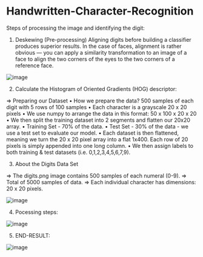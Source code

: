 # Handwritten-Character-Recognition

Steps of processing the image and identifying the digit: 

1. Deskewing (Pre-processing)
Aligning digits before building a classifier produces superior results. In the case of faces, alignment is rather obvious — you can apply a similarity transformation to an image of a face to align the two corners of the eyes to the two corners of a reference face.

![image](https://user-images.githubusercontent.com/48985829/139740570-9d06691a-a099-4a92-863b-14816968a345.png)

2. Calculate the Histogram of Oriented Gradients (HOG) descriptor:

=> Preparing our Dataset
    • How we prepare the data?
        500 samples of each digit with 5 rows of 100 samples
    • Each character is a grayscale 20 x 20 pixels
    • We use numpy to arrange the data in this format:
        50 x 100 x 20 x 20
    • We then split the training dataset into 2 segments and flatten our 20x20 array.
    • Training Set - 70% of the data.
    • Test Set - 30% of the data - we use a test set to evaluate our model.
    • Each dataset is then flattened, meaning we turn the 20 x 20 pixel array into a flat 1x400. Each row of 20 pixels is simply appended into one long column. 
    • We then assign labels to both training & test datasets (i.e. 0,1,2,3,4,5,6,7,9).

3. About the Digits Data Set

=> The digits.png image contains 500 samples of each numeral (0-9).
=> Total of 5000 samples of data.
=> Each individual character has dimensions: 20 x 20 pixels.

![image](https://user-images.githubusercontent.com/48985829/139740753-eba6e18e-e797-4ac4-8bda-fbcb16985836.png)

4. Pocessing steps: 

![image](https://user-images.githubusercontent.com/48985829/139740844-cf80a995-74ed-413a-8800-662d30b04f43.png)

5. END-RESULT:

![image](https://user-images.githubusercontent.com/48985829/139740930-257a9b6e-17da-4e4d-8bc3-a45936d1d0cc.png)


